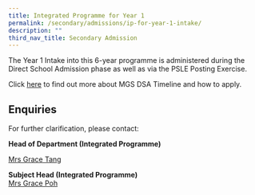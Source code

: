 ```yaml
---
title: Integrated Programme for Year 1
permalink: /secondary/admissions/ip-for-year-1-intake/
description: ""
third_nav_title: Secondary Admission
---
```

The Year 1 Intake into this 6-year programme is administered during the Direct School Admission phase as well as via the PSLE Posting Exercise.

  

Click [here](https://staging.dt6ildc2mnegy.amplifyapp.com/secondary/admissions/dsa-sec1/) to find out more about MGS DSA Timeline and how to apply.

  

## Enquiries

For further clarification, please contact:  

**Head of Department (Integrated Programme)**

[Mrs Grace Tang](tang_lyn_lyn@schools.gov.sg)


**Subject Head  (Integrated Programme)**  
[Mrs Grace Poh](mailto:grace_poh@schools.gov.sg)